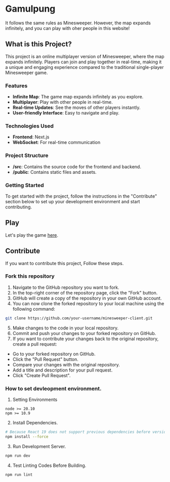 # Gamulpung
It follows the same rules as Minesweeper. 
However, the map expands infinitely, and you can play with oher people in this website!

## What is this Project?
This project is an online multiplayer version of Minesweeper, where the map expands infinitely. Players can join and play together in real-time, making it a unique and engaging experience compared to the traditional single-player Minesweeper game.

### Features
- **Infinite Map**: The game map expands infinitely as you explore.
- **Multiplayer**: Play with other people in real-time.
- **Real-time Updates**: See the moves of other players instantly.
- **User-friendly Interface**: Easy to navigate and play.

### Technologies Used
- **Frontend**: Next.js
- **WebSocket**: For real-time communication

### Project Structure
- **/src**: Contains the source code for the frontend and backend.
- **/public**: Contains static files and assets.

### Getting Started
To get started with the project, follow the instructions in the "Contribute" section below to set up your development environment and start contributing.

## Play
Let's play the game [here](https://gamultong.github.io/gamulpung-client/).

## Contribute
If you want to contribute this project, Follow these steps.

### Fork this repository

1. Navigate to the GitHub repository you want to fork.
2. In the top-right corner of the repository page, click the "Fork" button.
3. GitHub will create a copy of the repository in your own GitHub account.
4. You can now clone the forked repository to your local machine using the following command:
```bash
git clone https://github.com/your-username/minesweeper-client.git
```
5. Make changes to the code in your local repository.
6. Commit and push your changes to your forked repository on GitHub.
7. If you want to contribute your changes back to the original repository, create a pull request:
  - Go to your forked repository on GitHub.
  - Click the "Pull Request" button.
  - Compare your changes with the original repository.
  - Add a title and description for your pull request.
  - Click "Create Pull Request".

### How to set devleopment environment.
1. Setting Environments
```
node >= 20.10
npm >= 10.9
```
2. Install Dependencies.
```bash
# Because React 19 does not support previous dependencies before version 19.
npm install --force 
```

3. Run Development Server.
```bash
npm run dev
```

4. Test Linting Codes Before Building.
```bash
npm run lint
```
